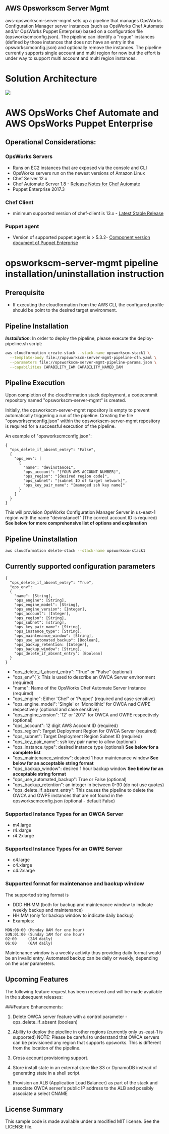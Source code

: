 ## AWS Opsworkscm Server Mgmt

aws-opsworkscm-server-mgmt sets up a pipeline that manages OpsWorks Configuration Manager server instances (such as OpsWorks Chef Automate and/or OpsWorks Puppet Enterprise) based on a configuration file (opsworkscmconfig.json). The pipeline can identify a "rogue" instances (defined by those instances that does not have an entry in the opsworkscmconfig.json) and optionally remove the instances. The pipeline currently supports single account and multi region for now but the effort is under way to support multi account and multi region instances.


# Solution Architecture


![](./images/opsworkscm-server-mgmt-solution-architecture.png)

# AWS OpsWorks Chef Automate and AWS OpsWorks Puppet Enterprise

## Operational Considerations:

### OpsWorks Servers
* Runs on EC2 instances that are exposed via the console and CLI
* OpsWorks servers run on the newest versions of Amazon Linux
* Chef Server 12.x
* Chef Automate Server 1.8 - [Release Notes for Chef Automate](https://docs.chef.io/release_notes_chef_automate.html)
* Puppet Enterprise 2017.3

### Chef Client
* minimum supported version of chef-client is 13.x - [Latest Stable Release](https://downloads.chef.io/chef/stable)

### Puppet agent
* Version of supported puppet agent is > 5.3.2- [Component version document of Puppet Enterprise](https://puppet.com/docs/pe/2017.3/overview/component_versions_in_recent_pe_releases.html)

# opsworkscm-server-mgmt pipeline installation/uninstallation instruction

## Prerequisite

* If executing the cloudformation from the AWS CLI, the configured profile should be point to the desired target environment.


## Pipeline Installation

***Installation***: In order to deploy the pipeline, please execute the deploy-pipeline.sh script:

```bash
aws cloudformation create-stack --stack-name opsworkscm-stack1 \
  --template-body file://opsworkscm-server-mgmt-pipeline-cfn.yaml \
  --parameters file://opsworkscm-server-mgmt-pipeline-params.json \
  --capabilities CAPABILITY_IAM CAPABILITY_NAMED_IAM
```

## Pipeline Execution
Upon completion of the cloudformation stack deployment, a codecommit repository named "opsworkscm-server-mgmt" is created.

Initially, the opsworkscm-server-mgmt repository is empty to prevent automatically triggering a run of the pipeline. Creating the file "opsworkscmconfig.json" within the opsworkscm-server-mgmt repository is required for a successful execution of the pipeline.

An example of "opsworkscmconfig.json":
```
{
  "ops_delete_if_absent_entry": "False",
  {
    "ops_env": [
      {
        "name": "devinstance1",
        "ops_account": "[YOUR AWS ACCOUNT NUMBER]",
        "ops_region": "[desired region code]",
        "ops_subnet": "[subnet ID of target network]",
        "ops_key_pair_name": "[managed ssh key name]"
      }
    ]
  }
}
```
This will provision OpsWorks Configuration Manager Server in us-east-1 region with the name "devinstance1" (The correct account ID is required)
**See below for more comprehensive list of options and explanation**


## Pipeline Uninstallation
```bash
aws cloudformation delete-stack --stack-name opsworkscm-stack1 
```

## Currently supported configuration parameters
```
{
  "ops_delete_if_absent_entry": "True",
  "ops_env":
  {
    "name": [String],
    "ops_engine": [String],
    "ops_engine_model": [String],
    "ops_engine_version": [Integer],
    "ops_account": [Integer],
    "ops_region": [String],
    "ops_subnet": [string],
    "ops_key_pair_name": [String],
    "ops_instance_type": [String],
    "ops_maintenance_window": [String],
    "ops_use_automated_backup": [Boolean],
    "ops_backup_retention: [Integer],
    "ops_backup_window": [String],
    "ops_delete_if_absent_entry": [Boolean]
  }
}
```
* "ops_delete_if_absent_entry": "True" or "False" (optional)
* "ops_env"{ }: This is used to describe an OWCA Server environment (required)
* "name": Name of the OpsWorks Chef Automate Server Instance (required)
* "ops_engine": Either 'Chef' or 'Puppet' (required and case sensitive)
* "ops_engine_model": 'Single' or 'Monolithic' for OWCA nad OWPE respectively (optional and case sensitive)
* "ops_engine_version": '12' or '2017' for OWCA and OWPE respectively (optional)
* "ops_account": 12 digit AWS Account ID (required)
* "ops_region": Target Deployment Region for OWCA Server (required)
* "ops_subnet": Target Deployment Region Subnet ID (required)
* "ops_key_pair_name": ssh key pair name to allow (optional)
* "ops_instance_type": desired instance type (optional) **See below for a complete list**
* "ops_maintenance_window": desired 1 hour maintenance window **See below for an acceptable string format**
* "ops_backup_window": desired 1 hour backup window  **See below for an acceptable string format**
* "ops_use_automated_backup": True or False (optional)
* "ops_backup_retention": an integer in between 0-30 (do not use quotes)
* "ops_delete_if_absent_entry": This causes the pipeline to delete the OWCA and OWPE instances that are not found in the opsworkscmconfig.json (optional - default False)

### Supported Instance Types for an OWCA Server
* m4.large
* r4.xlarge
* r4.2xlarge

### Supported Instance Types for an OWPE Server
* c4.large
* c4.xlarge
* c4.2xlarge

### Supported format for maintenance and backup window
The supported string format is
* DDD:HH:MM (both for backup and maintenance window to indicate weekly backup and maintenance)
* HH:MM (only for backup window to indicate daily backup)
* Examples:
```text
MON:08:00 (Monday 8AM for one hour)
SUN:01:00 (Sunday 1AM for one hour)
02:00     (2AM daily)
06:00     (6AM daily)
```
Maintenance window is a weekly activity thus providing daily format would be an invalid entry.
Automated backup can be daily or weekly, depending on the user parameters.

## Upcoming Features
The following feature request has been received and will be made available in the subsequent releases:

###Feature Enhancements:

1. Delete OWCA server feature with a control parameter - ops_delete_if_absent (boolean)

2. Ability to deploy the pipeline in other regions (currently only us-east-1 is supported) NOTE: Please be careful to understand that OWCA servers can be provisioned any region that supports opsworks. This is different from the location of the pipeline.

3. Cross account provisioning support.

4. Store install state in an external store like S3 or DynamoDB instead of generating state in a shell script.

5. Provision an ALB (Application Load Balancer) as part of the stack and associate OWCA server's public IP address to the ALB and possibly associate a select CNAME

## License Summary

This sample code is made available under a modified MIT license. See the LICENSE file.
